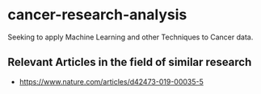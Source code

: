 # cancer-research-analysis
Seeking to apply Machine Learning and other Techniques to Cancer data. 

## Relevant Articles in the field of similar research
- https://www.nature.com/articles/d42473-019-00035-5
